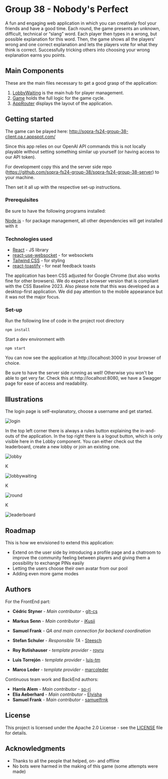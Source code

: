 # Group 38 - Nobody's Perfect

A fun and engaging web application in which you can creatively fool your friends and have a good time. Each round, the game presents an unknown, difficult, technical or “slang” word. Each player then types in a wrong, but possible explanation for this word. Then, the game shows all the players’ wrong and one correct explanation and lets the players vote for what they think is correct. Successfully tricking others into choosing your wrong explanation earns you points.

## Main Components

These are the main files necessary to get a good grasp of the application:

1. [LobbyWaiting](https://github.com/sopra-fs24-group-38/sopra-fs24-group-38-client/tree/main/src/components/pages/LobbyWaiting.jsx) is the main hub for player management.
2. [Game](https://github.com/sopra-fs24-group-38/sopra-fs24-group-38-client/tree/main/src/components/pages/Game.jsx) holds the full logic for the game cycle.
3. [AppRouter](https://github.com/sopra-fs24-group-38/sopra-fs24-group-38-client/tree/main/src/components/router/AppRouter.jsx) displays the layout of the application.

## Getting started

The game can be played here: http://sopra-fs24-group-38-client.oa.r.appspot.com/

Since this app relies on our OpenAI API commands this is not locally playable without setting something similar up yourself (or having access to our API token).

For development copy this and the server side repo (https://github.com/sopra-fs24-group-38/sopra-fs24-group-38-server) to your machine.

Then set it all up with the respective set-up instructions.

### Prerequisites

Be sure to have the following programs installed:

[Node.js](https://docs.npmjs.com/downloading-and-installing-node-js-and-npm) - for package management, all other dependencies will get installed with it

### Technologies used

* [React](https://react.dev/) - JS library
* [react-use-websocket](https://www.npmjs.com/package/react-use-websocket) - for websockets
* [Tailwind CSS](https://tailwindcss.com/) - for styling
* [react-toastify](https://fkhadra.github.io/react-toastify/introduction) - for neat feedback toasts

The application has been CSS adjusted for Google Chrome (but also works fine for other browsers). We do expect a browser version that is compliant with the CSS Baseline 2023.
Also please note that this was developed as a desktop-first application. We did pay attention to the mobile appearance but it was not the major focus.

### Set-up

Run the following line of code in the project root directory

```
npm install
```

Start a dev environment with

```
npm start
```

You can now see the application at http://localhost:3000 in your browser of choice.

Be sure to have the server side running as well! Otherwise you won't be able to get very far.
Check this at http://localhost:8080, we have a Swagger page for ease of access and readability.

## Illustrations

The login page is self-explanatory, choose a username and get started.

![login]()

In the top left corner there is always a rules button explaining the in-and-outs of the application. In the top right there is a logout button, which is only visible here in the Lobby component. You can either check out the leaderboard, create a new lobby or join an existing one.

![lobby]()

K

![lobbywaiting]()

K

![round]()

K

![leaderboard]()


## Roadmap

This is how we envisioned to extend this application:
* Extend on the user side by introducing a profile page and a chatroom to improve the community feeling between players and giving them a possibility to exchange PINs easily
* Letting the users choose their own avatar from our pool
* Adding even more game modes

## Authors

For the FrontEnd part:
* **Cédric Styner** - *Main contributor* - [glt-cs](https://github.com/glt-cs)
* **Markus Senn** - *Main contributor* - [iKusii](https://github.com/iKusii)
* **Samuel Frank** - *QA and main connection for backend coordination*

* **Stefan Schuler** - *Responsible TA* - [Steesch](https://github.com/Steesch)
* **Roy Rutishauser** - *template provider* - [royru](https://github.com/royru)
* **Luis Torrejón** - *template provider* - [luis-tm](https://github.com/luis-tm)
* **Marco Leder** - *template provider* - [marcoleder](https://github.com/marcoleder)

Continuous team work and BackEnd authors:
* **Harris Alem** - *Main contributor* - [so-ri](https://github.com/so-ri)
* **Elia Aeberhard** - *Main contributor* - [Elyisha](https://github.com/Elyisha)
* **Samuel Frank** - *Main contributor* - [samuelfrnk](https://github.com/samuelfrnk)

## License

This project is licensed under the Apache 2.0 License - see the [LICENSE](LICENSE.md) file for details.

## Acknowledgments

* Thanks to all the people that helped, on- and offline
* No bots were harmed in the making of this game (some attempts were made)
